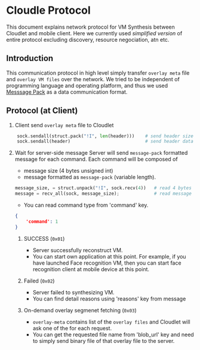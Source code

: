 Cloudle Protocol
====================
This document explains network protocol for VM Synthesis between Cloudlet and
mobile client. Here we currently used *simplified version* of entire protocol
excluding discovery, resource negociation, atn etc.



Introduction
-------------

This communication protocol in high level simply transfer ``overlay meta`` file and
``overlay VM files`` over the network.  We tried to be independent of programming
language and operating platform, and thus we used
[Messsage Pack]("http://msgpack.org/") as a data communication format.



Protocol (at Client)
------------

1. Client send ``overlay meta`` file to Cloudlet
```python
	sock.sendall(struct.pack("!I", len(header)))	# send header size as unsigned int (4 bytes)
	sock.sendall(header)							# send header data
```

2. Wait for server-side message
	Server will send ``message-pack`` formatted message for each command.
	Each command will be composed of 
	
	* message size (4 bytes unsigned int)
	* message formatted as ``message-pack`` (variable length).
	
	```python
	message_size, = struct.unpack("!I", sock.recv(4))	# read 4 bytes and unpack it as unsigned int
	message = recv_all(sock, message_size);				# read message
	```

	* You can read command type from 'command' key. 
	```json
	{
		'command': 1
	}
	```

	1) SUCCESS (``0x01``)
		* Server successfully reconstruct VM. 
		* You can start own application at this point. For example,
		  if you have launched Face recognition VM, then you can start
		  face recognition client at mobile device at this point.

	2) Failed (``0x02``)
		* Server failed to synthesizing VM.
		* You can find detail reasons using 'reasons' key from message

	2) On-demand overlay segmenet fetching (``0x03``)
		* ``overlay-meta`` contains list of the ``overlay files`` and Cloudlet
		  will ask one of the for each request.
		* You can get the requested file name from 'blob_url' key and
		  need to simply send binary file of that overlay file to the server.
		 

		  


